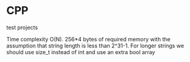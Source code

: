 # CPP
test projects


Time complexity O(N). 256*4 bytes of required memory with the assumption that string length is less than 2^31-1. 
For longer strings we should use size_t instead of int and use an extra bool array

